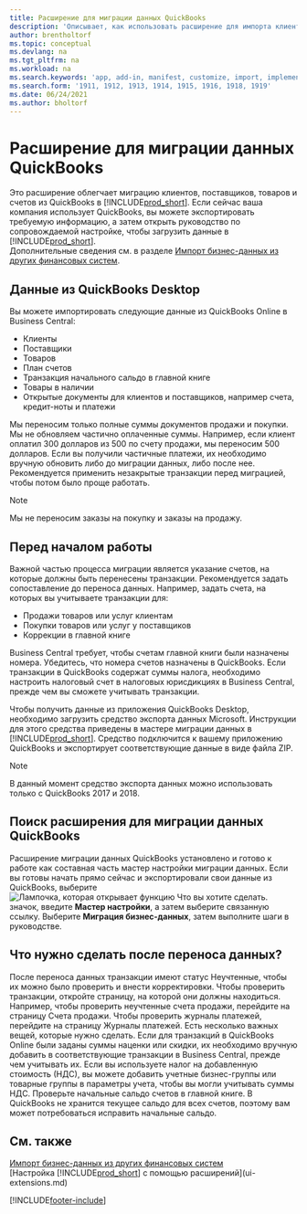 ```yaml
---
title: Расширение для миграции данных QuickBooks
description: 'Описывает, как использовать расширение для импорта клиентов, поставщиков, товаров и счетов из QuickBooks Desktop в Business Central.'
author: brentholtorf
ms.topic: conceptual
ms.devlang: na
ms.tgt_pltfrm: na
ms.workload: na
ms.search.keywords: 'app, add-in, manifest, customize, import, implement'
ms.search.form: '1911, 1912, 1913, 1914, 1915, 1916, 1918, 1919'
ms.date: 06/24/2021
ms.author: bholtorf
---
```


# Расширение для миграции данных QuickBooks

Это расширение облегчает миграцию клиентов, поставщиков, товаров и счетов из QuickBooks в [!INCLUDE[prod_short](includes/prod_short.md)]. Если сейчас ваша компания использует QuickBooks, вы можете экспортировать требуемую информацию, а затем открыть руководство по сопровождаемой настройке, чтобы загрузить данные в [!INCLUDE[prod_short](includes/prod_short.md)].  
Дополнительные сведения см. в разделе [Импорт бизнес-данных из других финансовых систем](across-import-data-configuration-packages.md).

## Данные из QuickBooks Desktop

Вы можете импортировать следующие данные из QuickBooks Online в Business Central:

- Клиенты  
- Поставщики  
- Товаров  
- План счетов  
- Транзакция начального сальдо в главной книге  
- Товары в наличии  
- Открытые документы для клиентов и поставщиков, например счета, кредит-ноты и платежи  

Мы переносим только полные суммы документов продажи и покупки. Мы не обновляем частично оплаченные суммы. Например, если клиент оплатил 300 долларов из 500 по счету продажи, мы переносим 500 долларов. Если вы получили частичные платежи, их необходимо вручную обновить либо до миграции данных, либо после нее. Рекомендуется применить незакрытые транзакции перед миграцией, чтобы потом было проще работать.

> [!NOTE]
> Мы не переносим заказы на покупку и заказы на продажу.

## Перед началом работы

Важной частью процесса миграции является указание счетов, на которые должны быть перенесены транзакции. Рекомендуется задать сопоставление до переноса данных. Например, задать счета, на которых вы учитываете транзакции для:

- Продажи товаров или услуг клиентам  
- Покупки товаров или услуг у поставщиков  
- Коррекции в главной книге  

Business Central требует, чтобы счетам главной книги были назначены номера. Убедитесь, что номера счетов назначены в QuickBooks.
Если транзакции в QuickBooks содержат суммы налога, необходимо настроить налоговый счет в налоговых юрисдикциях в Business Central, прежде чем вы сможете учитывать транзакции.

Чтобы получить данные из приложения QuickBooks Desktop, необходимо загрузить средство экспорта данных Microsoft.  Инструкции для этого средства приведены в мастере миграции данных в [!INCLUDE[prod_short](includes/prod_short.md)]. Средство подключится к вашему приложению QuickBooks и экспортирует соответствующие данные в виде файла ZIP.  

> [!NOTE]
> В данный момент средство экспорта данных можно использовать только с QuickBooks 2017 и 2018.

## Поиск расширения для миграции данных QuickBooks

Расширение миграции данных QuickBooks установлено и готово к работе как составная часть мастер настройки миграции данных. Если вы готовы начать прямо сейчас и экспортировали свои данные из QuickBooks, выберите ![Лампочка, которая открывает функцию Что вы хотите сделать.](media/ui-search/search_small.png "Что вы хотите сделать") значок, введите **Мастер настройки**, а затем выберите связанную ссылку. Выберите **Миграция бизнес-данных**, затем выполните шаги в руководстве.  

## Что нужно сделать после переноса данных?

После переноса данных транзакции имеют статус Неучтенные, чтобы их можно было проверить и внести корректировки. Чтобы проверить транзакции, откройте страницу, на которой они должны находиться. Например, чтобы проверить неучтенные счета продажи, перейдите на страницу Счета продажи. Чтобы проверить журналы платежей, перейдите на страницу Журналы платежей.
Есть несколько важных вещей, которые нужно сделать. Если для транзакций в QuickBooks Online были заданы суммы наценки или скидки, их необходимо вручную добавить в соответствующие транзакции в Business Central, прежде чем учитывать их.
Если вы используете налог на добавленную стоимость (НДС), вы можете добавить учетные бизнес-группы или товарные группы в параметры учета, чтобы вы могли учитывать суммы НДС.
Проверьте начальные сальдо счетов в главной книге. В QuickBooks не хранится текущее сальдо для всех счетов, поэтому вам может потребоваться исправить начальные сальдо.

## См. также

[Импорт бизнес-данных из других финансовых систем](across-import-data-configuration-packages.md)  
[Настройка [!INCLUDE[prod_short](includes/prod_short.md)] с помощью расширений](ui-extensions.md)  

[!INCLUDE[footer-include](includes/footer-banner.md)]
